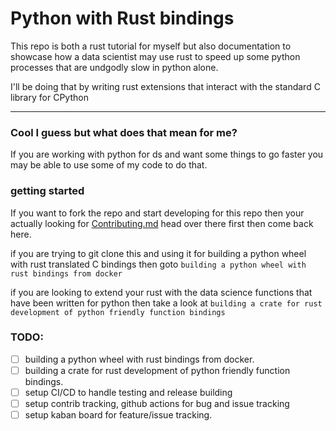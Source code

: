 # Python with Rust bindings

This repo is both a rust tutorial for myself but also documentation to showcase how a data scientist may use rust to speed up some python processes that are undgodly slow in python alone.

I'll be doing that by writing rust extensions that interact with the standard C library for CPython

---

### Cool I guess but what does that mean for me?

If you are working with python for ds and want some things to go faster you may be able to use some of my code to do that.

### getting started

If you want to fork the repo and start developing for this repo then your actually looking for [Contributing.md](./.github/CONTRIBUTING.md) head over there first then come back here.

if you are trying to git clone this and using it for building a python wheel with rust translated C bindings then goto `building a python wheel with rust bindings from docker`

if you are looking to extend your rust with the data science functions that have been written for python then take a look at `building a crate for rust development of python friendly function bindings`

### TODO:
- [ ] building a python wheel with rust bindings from docker.
- [ ] building a crate for rust development of python friendly function bindings.
- [ ] setup CI/CD to handle testing and release building
- [ ] setup contrib tracking, github actions for bug and issue tracking
- [ ] setup kaban board for feature/issue tracking.